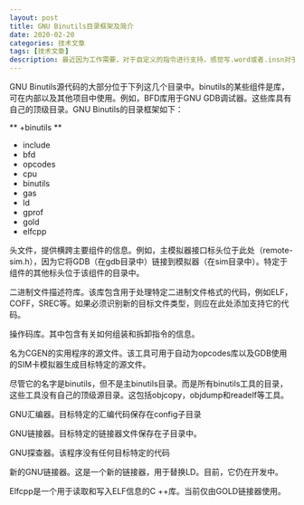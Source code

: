 ```yaml
---
layout: post
title: GNU Binutils目录框架及简介
date: 2020-02-20
categories: 技术文章
tags: [技术文章]
description: 最近因为工作需要，对于自定义的指令进行支持，感觉写.word或者.insn对于单条指令的验证和测试还算ok，但是如果指令数量较多，则就不太合适，还是需要工具能够进行汇编生成可执行代码的。而这部分工作需要修改的就是GNU Binutils。
---
```


GNU Binutils源代码的大部分位于下列这几个目录中。binutils的某些组件是库，可在内部以及其他项目中使用。例如，BFD库用于GNU GDB调试器。这些库具有自己的顶级目录。GNU Binutils的目录框架如下：

 ** +binutils **
 - include  
 - bfd  
 - opcodes   
 - cpu  
 - binutils  
 - gas  
 - ld  
 - gprof  
 - gold  
 - elfcpp

头文件，提供横跨主要组件的信息。例如，主模拟器接口标头位于此处（remote-sim.h），因为它将GDB（在gdb目录中）链接到模拟器（在sim目录中）。特定于组件的其他标头位于该组件的目录中。

二进制文件描述符库。该库包含用于处理特定二进制文件格式的代码，例如ELF，COFF，SREC等。如果必须识别新的目标文件类型，则应在此处添加支持它的代码。

操作码库。其中包含有关如何组装和拆卸指令的信息。

名为CGEN的实用程序的源文件。该工具可用于自动为opcodes库以及GDB使用的SIM卡模拟器生成目标特定的源文件。

尽管它的名字是binutils，但不是主binutils目录。而是所有binutils工具的目录，这些工具没有自己的顶级源目录。这包括objcopy，objdump和readelf等工具。

GNU汇编器。目标特定的汇编代码保存在config子目录

GNU链接器。目标特定的链接器文件保存在子目录中。

GNU探查器。该程序没有任何目标特定的代码

新的GNU链接器。这是一个新的链接器，用于替换LD。目前，它仍在开发中。

Elfcpp是一个用于读取和写入ELF信息的C ++库。当前仅由GOLD链接器使用。